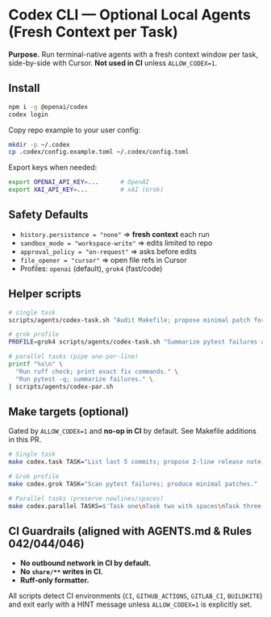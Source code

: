 # Codex CLI — Optional Local Agents (Fresh Context per Task)

**Purpose.** Run terminal-native agents with a fresh context window per task, side-by-side with Cursor. **Not used in CI** unless `ALLOW_CODEX=1`.

## Install

```bash
npm i -g @openai/codex
codex login
```

Copy repo example to your user config:

```bash
mkdir -p ~/.codex
cp .codex/config.example.toml ~/.codex/config.toml
```

Export keys when needed:

```bash
export OPENAI_API_KEY=...      # OpenAI
export XAI_API_KEY=...         # xAI (Grok)
```

## Safety Defaults

- `history.persistence = "none"` ⇒ **fresh context** each run
- `sandbox_mode = "workspace-write"` ⇒ edits limited to repo
- `approval_policy = "on-request"` ⇒ asks before edits
- `file_opener = "cursor"` ⇒ open file refs in Cursor
- Profiles: `openai` (default), `grok4` (fast/code)

## Helper scripts

```bash
# single task
scripts/agents/codex-task.sh "Audit Makefile; propose minimal patch for 'make ci'."

# grok profile
PROFILE=grok4 scripts/agents/codex-task.sh "Summarize pytest failures and propose 2-line fix."

# parallel tasks (pipe one-per-line)
printf "%s\n" \
  "Run ruff check; print exact fix commands." \
  "Run pytest -q; summarize failures." \
| scripts/agents/codex-par.sh
```

## Make targets (optional)

Gated by `ALLOW_CODEX=1` and **no-op in CI** by default. See Makefile additions in this PR.

```bash
# Single task
make codex.task TASK="List last 5 commits; propose 2-line release note."

# Grok profile
make codex.grok TASK="Scan pytest failures; produce minimal patches."

# Parallel tasks (preserve newlines/spaces)
make codex.parallel TASKS=$'Task one\nTask two with spaces\nTask three'
```

## CI Guardrails (aligned with AGENTS.md & Rules 042/044/046)

- **No outbound network in CI by default.**
- **No `share/**` writes in CI.**
- **Ruff-only formatter.**

All scripts detect CI environments (`CI`, `GITHUB_ACTIONS`, `GITLAB_CI`, `BUILDKITE`) and exit early with a HINT message unless `ALLOW_CODEX=1` is explicitly set.
